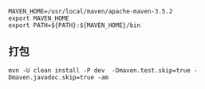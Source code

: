 ````aidl
MAVEN_HOME=/usr/local/maven/apache-maven-3.5.2
export MAVEN_HOME
export PATH=${PATH}:${MAVEN_HOME}/bin
````

## 打包
````$xslt
mvn -U clean install -P dev  -Dmaven.test.skip=true -Dmaven.javadoc.skip=true -am
````
